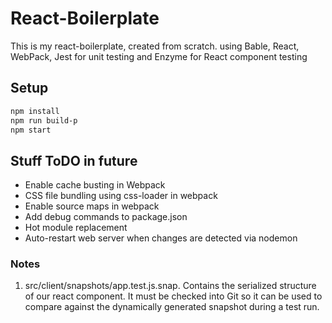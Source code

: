 # React-Boilerplate

This is my react-boilerplate, created from scratch. using Bable, React, WebPack, Jest for unit testing and Enzyme for React component testing

## Setup

```bash
npm install
npm run build-p
npm start
```

## Stuff ToDO in future

- Enable cache busting in Webpack
- CSS file bundling using css-loader in webpack
- Enable source maps in webpack
- Add debug commands to package.json
- Hot module replacement
- Auto-restart web server when changes are detected via nodemon

### Notes

1. src/client/snapshots/app.test.js.snap. Contains the serialized structure of our react component. It must be checked into Git so it can be used to compare against the dynamically generated snapshot during a test run.
